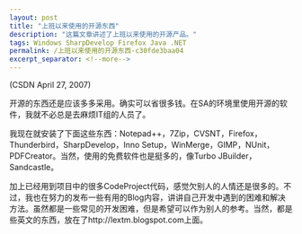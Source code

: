 ```yaml
---
layout: post
title: "上班以来使用的开源东西"
description: "这篇文章讲述了上班以来使用的开源产品。"
tags: Windows SharpDevelop Firefox Java .NET
permalink: /上班以来使用的开源东西-c30fde3baa04
excerpt_separator: <!--more-->
---
```

(CSDN April 27, 2007)

开源的东西还是应该多多采用。确实可以省很多钱。在SA的环境里使用开源的软件，我就不必总是去麻烦IT组的人员了。

我现在就安装了下面这些东西：Notepad++，7Zip，CVSNT，Firefox，Thunderbird，SharpDevelop，Inno Setup，WinMerge，GIMP，NUnit，PDFCreator。当然，使用的免费软件也是挺多的，像Turbo JBuilder，Sandcastle。

加上已经用到项目中的很多CodeProject代码，感觉欠别人的人情还是很多的。不过，我也在努力的发布一些有用的Blog内容，讲讲自己开发中遇到的困难和解决方法。虽然都是一些常见的开发困难，但是希望可以作为别人的参考。当然，都是些英文的东西，放在了http://lextm.blogspot.com上面。
<!--more-->
